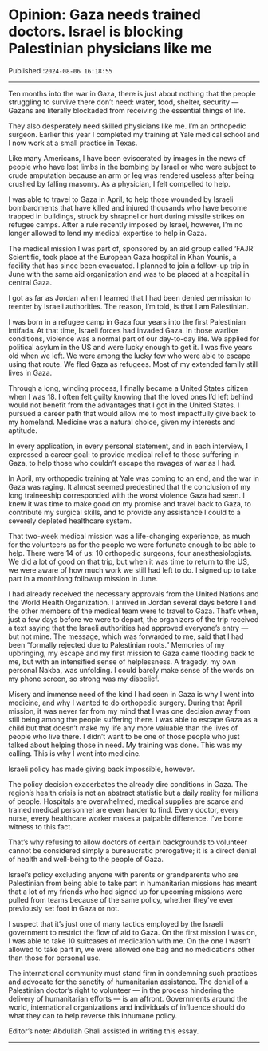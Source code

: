 # Opinion: Gaza needs trained doctors. Israel is blocking Palestinian physicians like me

Published :`2024-08-06 16:18:55`

---

Ten months into the war in Gaza, there is just about nothing that the people struggling to survive there don’t need: water, food, shelter, security — Gazans are literally blockaded from receiving the essential things of life.

They also desperately need skilled physicians like me. I’m an orthopedic surgeon. Earlier this year I completed my training at Yale medical school and I now work at a small practice in Texas.

Like many Americans, I have been eviscerated by images in the news of people who have lost limbs in the bombing by Israel or who were subject to crude amputation because an arm or leg was rendered useless after being crushed by falling masonry. As a physician, I felt compelled to help.

I was able to travel to Gaza in April, to help those wounded by Israeli bombardments that have killed and injured thousands who have become trapped in buildings, struck by shrapnel or hurt during missile strikes on refugee camps. After a rule recently imposed by Israel, however, I’m no longer allowed to lend my medical expertise to help in Gaza.

The medical mission I was part of, sponsored by an aid group called ‘FAJR’ Scientific, took place at the European Gaza hospital in Khan Younis, a facility that has since been evacuated. I planned to join a follow-up trip in June with the same aid organization and was to be placed at a hospital in central Gaza.

I got as far as Jordan when I learned that I had been denied permission to reenter by Israeli authorities. The reason, I’m told, is that I am Palestinian.

I was born in a refugee camp in Gaza four years into the first Palestinian Intifada. At that time, Israeli forces had invaded Gaza. In those warlike conditions, violence was a normal part of our day-to-day life. We applied for political asylum in the US and were lucky enough to get it. I was five years old when we left. We were among the lucky few who were able to escape using that route. We fled Gaza as refugees. Most of my extended family still lives in Gaza.

Through a long, winding process, I finally became a United States citizen when I was 18. I often felt guilty knowing that the loved ones I’d left behind would not benefit from the advantages that I got in the United States. I pursued a career path that would allow me to most impactfully give back to my homeland. Medicine was a natural choice, given my interests and aptitude.

In every application, in every personal statement, and in each interview, I expressed a career goal: to provide medical relief to those suffering in Gaza, to help those who couldn’t escape the ravages of war as I had.

In April, my orthopedic training at Yale was coming to an end, and the war in Gaza was raging. It almost seemed predestined that the conclusion of my long traineeship corresponded with the worst violence Gaza had seen. I knew it was time to make good on my promise and travel back to Gaza, to contribute my surgical skills, and to provide any assistance I could to a severely depleted healthcare system.

That two-week medical mission was a life-changing experience, as much for the volunteers as for the people we were fortunate enough to be able to help. There were 14 of us: 10 orthopedic surgeons, four anesthesiologists. We did a lot of good on that trip, but when it was time to return to the US, we were aware of how much work we still had left to do. I signed up to take part in a monthlong followup mission in June.

I had already received the necessary approvals from the United Nations and the World Health Organization. I arrived in Jordan several days before I and the other members of the medical team were to travel to Gaza. That’s when, just a few days before we were to depart, the organizers of the trip received a text saying that the Israeli authorities had approved everyone’s entry — but not mine. The message, which was forwarded to me, said that I had been “formally rejected due to Palestinian roots.” Memories of my upbringing, my escape and my first mission to Gaza came flooding back to me, but with an intensified sense of helplessness. A tragedy, my own personal Nakba, was unfolding. I could barely make sense of the words on my phone screen, so strong was my disbelief.

Misery and immense need of the kind I had seen in Gaza is why I went into medicine, and why I wanted to do orthopedic surgery. During that April mission, it was never far from my mind that I was one decision away from still being among the people suffering there. I was able to escape Gaza as a child but that doesn’t make my life any more valuable than the lives of people who live there. I didn’t want to be one of those people who just talked about helping those in need. My training was done. This was my calling. This is why I went into medicine.

Israeli policy has made giving back impossible, however.

The policy decision exacerbates the already dire conditions in Gaza. The region’s health crisis is not an abstract statistic but a daily reality for millions of people. Hospitals are overwhelmed, medical supplies are scarce and trained medical personnel are even harder to find. Every doctor, every nurse, every healthcare worker makes a palpable difference. I’ve borne witness to this fact.

That’s why refusing to allow doctors of certain backgrounds to volunteer cannot be considered simply a bureaucratic prerogative; it is a direct denial of health and well-being to the people of Gaza.

Israel’s policy excluding anyone with parents or grandparents who are Palestinian from being able to take part in humanitarian missions has meant that a lot of my friends who had signed up for upcoming missions were pulled from teams because of the same policy, whether they’ve ever previously set foot in Gaza or not.

I suspect that it’s just one of many tactics employed by the Israeli government to restrict the flow of aid to Gaza. On the first mission I was on, I was able to take 10 suitcases of medication with me. On the one I wasn’t allowed to take part in, we were allowed one bag and no medications other than those for personal use.

The international community must stand firm in condemning such practices and advocate for the sanctity of humanitarian assistance. The denial of a Palestinian doctor’s right to volunteer — in the process hindering the delivery of humanitarian efforts — is an affront.  Governments around the world, international organizations and individuals of influence should do what they can to help reverse this inhumane policy.

Editor’s note: Abdullah Ghali assisted in writing this essay.

---

